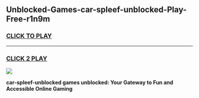 
## Unblocked-Games-car-spleef-unblocked-Play-Free-r1n9m
<h3>
<a href="https://premium76.site?title=car-spleef-unblocked&ref=12A">CLICK TO PLAY</a></h3>
<hr>

<h3>
<a href="https://premium76.site?title=car-spleef-unblocked&ref=12A">CLICK 2 PLAY</a>
  
</h3>

<a href="https://premium76.site?title=car-spleef-unblocked&ref=12A"><img src="https://clearcache.store/games.png"></a>


**car-spleef-unblocked games unblocked: Your Gateway to Fun and Accessible Online Gaming**

